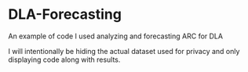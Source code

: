 # DLA-Forecasting
An example of code I used analyzing and forecasting ARC for DLA

I will intentionally be hiding the actual dataset used for privacy and only displaying code along with results.
